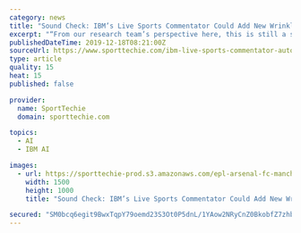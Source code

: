 ```yaml
---
category: news
title: "Sound Check: IBM’s Live Sports Commentator Could Add New Wrinkle to Automated Broadcasts"
excerpt: "“From our research team’s perspective here, this is still a science effort at this point,” says IBM Fellow John R. Smith, who manages AI Tech at the company’s Watson Research Center. “When we give it a new clip, we don’t know what the system is going to say. In many cases, we’re still learning ourselves and backtracking into the m ..."
publishedDateTime: 2019-12-18T08:21:00Z
sourceUrl: https://www.sporttechie.com/ibm-live-sports-commentator-automated-broadcasts-sports-technology
type: article
quality: 15
heat: 15
published: false

provider:
  name: SportTechie
  domain: sporttechie.com

topics:
  - AI
  - IBM AI

images:
  - url: https://sporttechie-prod.s3.amazonaws.com/epl-arsenal-fc-manchester-city.png
    width: 1500
    height: 1000
    title: "Sound Check: IBM’s Live Sports Commentator Could Add New Wrinkle to Automated Broadcasts"

secured: "SM0bcq6egit9BwxTqpY79oemd23S3Ot0P5dnL/1YAow2NRyCnZ0BkobfZ7zhbrmBusaYPlOK4iSxge/mpG3f4RTimRkZG+kiUehZeoz/eUcnRfXVwYUJ/EGABiQ6VrIIvU6AwhdC+6IMu9Mwxd/AjAAEzVQ0RFru0ZOlH3+5/4uwuPN2a4PS6tBQpZO4fcMneOy7gL8W/71EE5/bGbABFAClS5aTSetQBm+iHko+qsvDlAWvfXSHZIoVu3o2jpwMDUaSly6/+J8nessHwJ3p3w==;xa7cm0FE0q+CC2m66gCJJg=="
---
```


